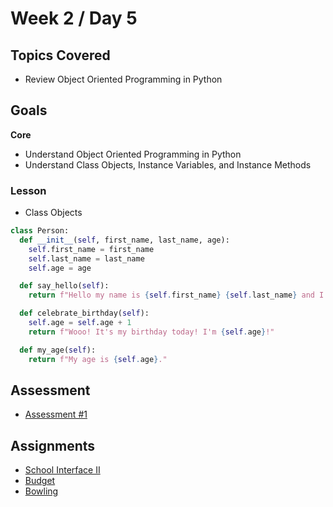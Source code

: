 # Week 2 / Day 5

## Topics Covered
- Review Object Oriented Programming in Python

## Goals

**Core**
- Understand Object Oriented Programming in Python
- Understand Class Objects, Instance Variables, and Instance Methods

### Lesson

- Class Objects

```python
class Person:
  def __init__(self, first_name, last_name, age):
    self.first_name = first_name
    self.last_name = last_name
    self.age = age

  def say_hello(self):
    return f"Hello my name is {self.first_name} {self.last_name} and I'm {self.age} years old."

  def celebrate_birthday(self):
    self.age = self.age + 1
    return f"Wooo! It's my birthday today! I'm {self.age}!"

  def my_age(self):
    return f"My age is {self.age}."
```

## Assessment
- [Assessment #1](https://github.com/papaplatoon/assessment-1)

## Assignments
- [School Interface II](https://github.com/papaplatoon/oop-school-interface-ii)
- [Budget](https://github.com/papaplatoon/oop-budget)
- [Bowling](https://github.com/papaplatoon/oop-bowling)



